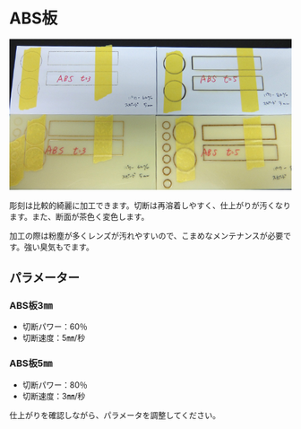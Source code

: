 # ABS板

![](/assets/20191118_03.jpg)

彫刻は比較的綺麗に加工できます。切断は再溶着しやすく、仕上がりが汚くなります。また、断面が茶色く変色します。

加工の際は粉塵が多くレンズが汚れやすいので、こまめなメンテナンスが必要です。強い臭気もでます。

## パラメーター

### ABS板3㎜

* 切断パワー：60％
* 切断速度：5㎜/秒

### ABS板5㎜

* 切断パワー：80％
* 切断速度：3㎜/秒

仕上がりを確認しながら、パラメータを調整してください。
